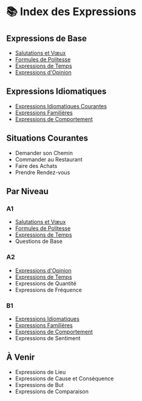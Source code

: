 # 📚 Index des Expressions

## Expressions de Base
- [Salutations et Vœux](./salutations-et-voeux.md)
- [Formules de Politesse](./formules-de-politesse.md)
- [Expressions de Temps](./expressions-de-temps.md)
- [Expressions d'Opinion](./expressions-d-opinion.md)

## Expressions Idiomatiques
- [Expressions Idiomatiques Courantes](./expressions-idiomatiques.md)
- [Expressions Familières](./expressions-familieres.md)
- [Expressions de Comportement](./comportement.md)

## Situations Courantes
- Demander son Chemin
- Commander au Restaurant
- Faire des Achats
- Prendre Rendez-vous

## Par Niveau
### A1
- [Salutations et Vœux](./salutations-et-voeux.md)
- [Formules de Politesse](./formules-de-politesse.md)
- [Expressions de Temps](./expressions-de-temps.md)
- Questions de Base

### A2
- [Expressions d'Opinion](./expressions-d-opinion.md)
- [Expressions de Temps](./expressions-de-temps.md)
- Expressions de Quantité
- Expressions de Fréquence

### B1
- [Expressions Idiomatiques](./expressions-idiomatiques.md)
- [Expressions Familières](./expressions-familieres.md)
- [Expressions de Comportement](./comportement.md)
- Expressions de Sentiment

## À Venir
- Expressions de Lieu
- Expressions de Cause et Conséquence
- Expressions de But
- Expressions de Comparaison
